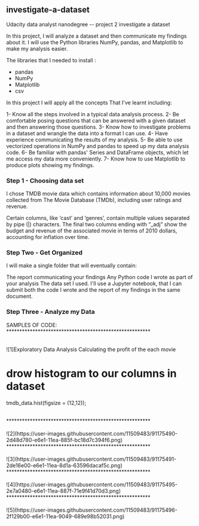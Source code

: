 ## investigate-a-dataset
Udacity data analyst nanodegree -- project 2 investigate a dataset

In this project, I will analyze a dataset and then communicate my findings about it. I will use the Python libraries NumPy, pandas, and Matplotlib to make my analysis easier.

The libraries that I needed to install :

* pandas
* NumPy
* Matplotlib
* csv

In this project I will apply all the concepts That I've learnt including:

1- Know all the steps involved in a typical data analysis process.
2- Be comfortable posing questions that can be answered with a given dataset and then answering those questions.
3- Know how to investigate problems in a dataset and wrangle the data into a format I can use.
4- Have experience communicating the results of my analysis.
5- Be able to use vectorized operations in NumPy and pandas to speed up my data analysis code.
6- Be familiar with pandas' Series and DataFrame objects, which let me access my data more conveniently.
7- Know how to use Matplotlib to produce plots showing my findings.


### Step 1 - Choosing data set

I chose TMDB movie data which contains information about 10,000 movies collected from The Movie Database (TMDb), including user ratings and revenue.

Certain columns, like ‘cast’ and ‘genres’, contain multiple values separated by pipe (|) characters.
The final two columns ending with “_adj” show the budget and revenue of the associated movie in terms of 2010 dollars, accounting for inflation over time.

### Step Two - Get Organized

I will make a single folder that will eventually contain:

The report communicating your findings
Any Python code I wrote as part of your analysis
The data set I used.
I'll use a Jupyter notebook, that I can submit both the code I wrote and the report of my findings in the same document.

### Step Three - Analyze my Data


SAMPLES OF CODE:
<BR>
*******************************************************<BR>
<BR>

![1]Exploratory Data Analysis
Calculating the profit of the each movie
# drow histogram to our columns in dataset 
tmdb_data.hist(figsize = (12,12));


<BR>
*******************************************************<BR>
<BR>
![2](https://user-images.githubusercontent.com/11509483/91175490-2d48d780-e6e1-11ea-885f-bc18d7c394f6.png)

<BR>
*******************************************************<BR>
<BR>
![3](https://user-images.githubusercontent.com/11509483/91175491-2de16e00-e6e1-11ea-8d1a-63596dacaf5c.png)

<BR>
*******************************************************<BR>
<BR>
![4](https://user-images.githubusercontent.com/11509483/91175495-2e7a0480-e6e1-11ea-887f-71e9f41d70d3.png)

<BR>
*******************************************************<BR>
<BR>
![5](https://user-images.githubusercontent.com/11509483/91175496-2f129b00-e6e1-11ea-9049-689e98b52031.png)


